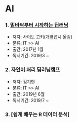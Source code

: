 # AI


### 1. [밑바닥부터 시작하는 딥러닝](https://github.com/jukyellow/book-read-note/blob/master/03_IT_AI/README.md)  
- 저자: 사이토 고키(개앞맵시 옮김)
- 분류: IT >> AI
- 출간: 2017년 1월
- 독서기간: 2019/3 ~

### 2. [자연어 처리 딥러닝캠프](https://github.com/jukyellow/book-read-note/blob/master/03_IT_AI/01_%EC%9E%90%EC%97%B0%EC%96%B4%20%EC%B2%98%EB%A6%AC%20%EB%94%A5%EB%9F%AC%EB%8B%9D%20%EC%BA%A0%ED%94%84(%EA%B9%80%EA%B8%B0%ED%98%84).md)  
- 저자: 김기현
- 분류: IT >> AI
- 출간: 2019년 6월
- 독서기간: 2019/7 ~

### 3. [쉽게 배우는 R 데이터 분석]  
